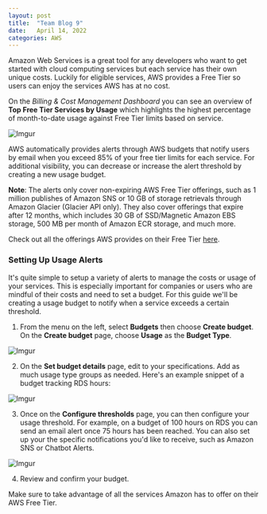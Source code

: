 ```yaml
---
layout: post
title:  "Team Blog 9"
date:   April 14, 2022
categories: AWS 
---
```


Amazon Web Services is a great tool for any developers who want to get started with cloud computing services but each service has their own unique costs. Luckily for eligible services, AWS provides a Free Tier so users can enjoy the services AWS has at no cost. 

On the *Billing & Cost Management Dashboard* you can see an overview of **Top Free Tier Services by Usage** which highlights the highest percentage of month-to-date usage against Free Tier limits based on service.

![Imgur](https://i.imgur.com/VTUSMFr.png)

AWS automatically provides alerts through AWS budgets that notify users by email when you exceed 85% of your free tier limits for each service. For additional visibility, you can decrease or increase the alert threshold by creating a new usage budget. 

**Note**: The alerts only cover non-expiring AWS Free Tier offerings, such as 1 million publishes of Amazon SNS or 10 GB of storage retrievals through Amazon Glacier (Glacier API only). They also cover offerings that expire after 12 months, which includes 30 GB of SSD/Magnetic Amazon EBS storage, 500 MB per month of Amazon ECR storage, and much more.

Check out all the offerings AWS provides on their Free Tier [here][free-tier].

<h3>Setting Up Usage Alerts</h3>

It's quite simple to setup a variety of alerts to manage the costs or usage of your services. This is especially important for companies or users who are mindful of their costs and need to set a budget. For this guide we'll be creating a usage budget to notify when a service exceeds a certain threshold.
 
1. From the menu on the left, select **Budgets** then choose **Create budget**. On the **Create budget** page, choose **Usage** as the **Budget Type**.

![Imgur](https://i.imgur.com/uB6CuGZ.png)

2. On the **Set budget details** page, edit to your specifications. Add as much usage type groups as needed. Here's an example snippet of a budget tracking RDS hours: 

![Imgur](https://i.imgur.com/hXCa3UW.png)

3. Once on the **Configure thresholds** page, you can then configure your usage threshold. For example, on a budget of 100 hours on RDS you can send an email alert once 75 hours has been reached. You can also set up your the specific notifications you'd like to receive, such as Amazon SNS or Chatbot Alerts.

![Imgur](https://i.imgur.com/Bty2jZm.png)

4. Review and confirm your budget.

Make sure to take advantage of all the services Amazon has to offer on their AWS Free Tier.

[free-tier]: https://aws.amazon.com/free/?all-free-tier.sort-by=item.additionalFields.SortRank&all-free-tier.sort-order=asc&awsm.page-all-free-tier=1
